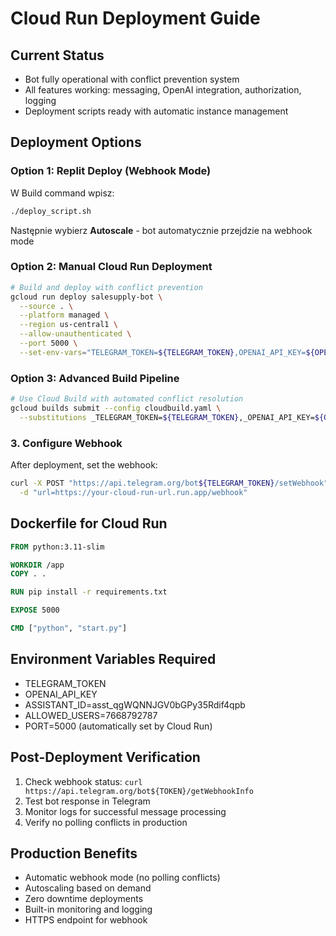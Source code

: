 # Cloud Run Deployment Guide

## Current Status
- Bot fully operational with conflict prevention system
- All features working: messaging, OpenAI integration, authorization, logging
- Deployment scripts ready with automatic instance management

## Deployment Options

### Option 1: Replit Deploy (Webhook Mode)
W Build command wpisz:
```bash
./deploy_script.sh
```

Następnie wybierz **Autoscale** - bot automatycznie przejdzie na webhook mode

### Option 2: Manual Cloud Run Deployment
```bash
# Build and deploy with conflict prevention
gcloud run deploy salesupply-bot \
  --source . \
  --platform managed \
  --region us-central1 \
  --allow-unauthenticated \
  --port 5000 \
  --set-env-vars="TELEGRAM_TOKEN=${TELEGRAM_TOKEN},OPENAI_API_KEY=${OPENAI_API_KEY},ASSISTANT_ID=asst_qgWQNNJGV0bGPy35Rdif4qpb,ALLOWED_USERS=7668792787"
```

### Option 3: Advanced Build Pipeline
```bash
# Use Cloud Build with automated conflict resolution
gcloud builds submit --config cloudbuild.yaml \
  --substitutions _TELEGRAM_TOKEN=${TELEGRAM_TOKEN},_OPENAI_API_KEY=${OPENAI_API_KEY}
```

### 3. Configure Webhook
After deployment, set the webhook:
```bash
curl -X POST "https://api.telegram.org/bot${TELEGRAM_TOKEN}/setWebhook" \
  -d "url=https://your-cloud-run-url.run.app/webhook"
```

## Dockerfile for Cloud Run
```dockerfile
FROM python:3.11-slim

WORKDIR /app
COPY . .

RUN pip install -r requirements.txt

EXPOSE 5000

CMD ["python", "start.py"]
```

## Environment Variables Required
- TELEGRAM_TOKEN
- OPENAI_API_KEY  
- ASSISTANT_ID=asst_qgWQNNJGV0bGPy35Rdif4qpb
- ALLOWED_USERS=7668792787
- PORT=5000 (automatically set by Cloud Run)

## Post-Deployment Verification
1. Check webhook status: `curl https://api.telegram.org/bot${TOKEN}/getWebhookInfo`
2. Test bot response in Telegram
3. Monitor logs for successful message processing
4. Verify no polling conflicts in production

## Production Benefits
- Automatic webhook mode (no polling conflicts)
- Autoscaling based on demand
- Zero downtime deployments
- Built-in monitoring and logging
- HTTPS endpoint for webhook